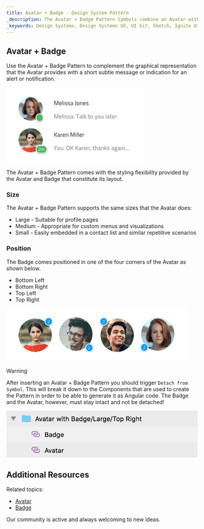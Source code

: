 ```yaml
---
title: Avatar + Badge - Design System Pattern
_description: The Avatar + Badge Pattern Symbols combine an Avatar with a Badge in front of it to display notifications and alerts. 
_keywords: Design Systems, Design Systems UX, UI kit, Sketch, Ignite UI for Angular, Sketch to Angular, Angular, Angular Design System, Export code from Sketch, Design Kits for Angular, Sketch HTML, Sketch to HTML, Sketch UI kits
---
```


## Avatar + Badge

Use the Avatar + Badge Pattern to complement the graphical representation that the Avatar provides with a short subtle message or indication for an alert or notification.

<img src="../images/avatar_badge_demo.png" srcset="../images/avatar_badge_demo@2x.png 2x" />

The Avatar + Badge Pattern comes with the styling flexibility provided by the Avatar and Badge that constitute its layout.

### Size

The Avatar + Badge Pattern supports the same sizes that the Avatar does:

- Large - Suitable for profile pages
- Medium - Appropriate for custom menus and visualizations
- Small - Easily embedded in a contact list and similar repetitive scenarios

### Position

The Badge comes positioned in one of the four corners of the Avatar as shown below.

- Bottom Left
- Bottom Right
- Top Left
- Top Right

<img src="../images/avatar_badge_positions.png" srcset="../images/avatar_badge_positions@2x.png 2x" />

> [!WARNING]
> After inserting an Avatar + Badge Pattern you should trigger `Detach from Symbol`. This will break it down to the Components that are used to create the Pattern in order to be able to generate it as Angular code. The Badge and the Avatar, however, must stay intact and not be detached!

<img src="../images/avatar_badge_detach.png" />

## Additional Resources

Related topics:

- [Avatar](../components/avatar.md)
- [Badge](../components/badge.md)
  <div class="divider--half"></div>

Our community is active and always welcoming to new ideas.


